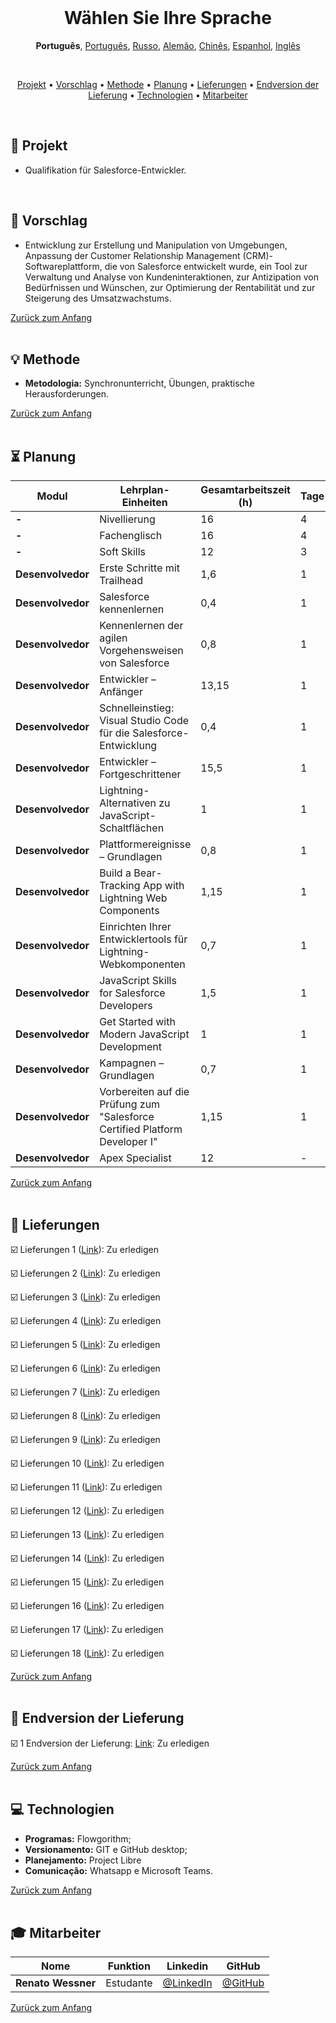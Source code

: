 <br>

<h1 align="center">
    <a id="wahlen-sie-ihre-sprache">Wählen Sie Ihre Sprache</a>
</h1>
<p align="center">
    <strong>Português</strong>, 
    <a href="https://github.com/renato-wessmer/FAT/blob/main/salesforce_developer/README.md">Português</a>, 
    <a href="https://github.com/renato-wessmer/FAT/blob/main/salesforce_developer/README_Russian.md">Russo</a>, 
    <a href="https://github.com/renato-wessmer/FAT/blob/main/salesforce_developer/README_German.md">Alemão</a>, 
    <a href="https://github.com/renato-wessmer/FAT/blob/main/salesforce_developer/README_Chinese.md">Chinês</a>, 
    <a href="https://github.com/renato-wessmer/FAT/blob/main/salesforce_developer/README_Spanish.md">Espanhol</a>, 
    <a href="https://github.com/renato-wessmer/FAT/blob/main/salesforce_developer/README_English.md">Inglês</a>
</p>

<br>

<p align="center">
  <a href ="#rocket-projekt">Projekt</a>  •
  <a href ="#dart-vorschlag">Vorschlag</a>  •
  <a href ="#bulb-methode">Methode</a>  •
  <a href ="#hourglass-planung">Planung</a>  •
  <a href ="#calendar-lieferungen">Lieferungen</a>  •
  <a href ="#camera_flash-endversion-der-lieferung">Endversion der Lieferung</a>  •
  <a href ="#computer-technologien">Technologien</a>  •
  <a href ="#mortar_board-mitarbeiter">Mitarbeiter</a>
</p>

<br>

## :rocket: Projekt

* Qualifikation für Salesforce-Entwickler.
<br>

## :dart: Vorschlag

* Entwicklung zur Erstellung und Manipulation von Umgebungen, Anpassung der Customer Relationship Management (CRM)-Softwareplattform, die von Salesforce entwickelt wurde, ein Tool zur Verwaltung und Analyse von Kundeninteraktionen, zur Antizipation von Bedürfnissen und Wünschen, zur Optimierung der Rentabilität und zur Steigerung des Umsatzwachstums.

<a href="#wahlen-sie-ihre-sprache">Zurück zum Anfang</a>  
<br> 


## :bulb: Methode

* **Metodologia:** Synchronunterricht, Übungen, praktische Herausforderungen.

<a href="#wahlen-sie-ihre-sprache">Zurück zum Anfang</a>  
<br>

## :hourglass_flowing_sand: Planung
      
|Modul|Lehrplan-Einheiten|Gesamtarbeitszeit (h)|Tage|Anfang|Ende|
|--------|--------|--------|--------|--------|--------|
|**-**|Nivellierung|16|4|13/07/2024|03/08/2024|
|**-**|Fachenglisch|16|4|20/07/2024|19/10/2024|
|**-**|Soft Skills|12|3|27/07/2024|26/10/2024|
|**Desenvolvedor**|Erste Schritte mit Trailhead|1,6|1|03/08/2024|03/08/2024|
|**Desenvolvedor**|Salesforce kennenlernen|0,4|1|03/08/2024|03/08/2024|
|**Desenvolvedor**|Kennenlernen der agilen Vorgehensweisen von Salesforce|0,8|1|03/08/2024|03/08/2024|
|**Desenvolvedor**|Entwickler – Anfänger|13,15|1|10/08/2024|10/08/2024|
|**Desenvolvedor**|Schnelleinstieg: Visual Studio Code für die Salesforce-Entwicklung|0,4|1|--/--/2024|--/--/2024|
|**Desenvolvedor**|Entwickler – Fortgeschrittener|15,5|1|--/--/2024|--/--/2024|
|**Desenvolvedor**|Lightning-Alternativen zu JavaScript-Schaltflächen|1|1|--/--/2024|--/--/2024|
|**Desenvolvedor**|Plattformereignisse – Grundlagen|0,8|1|--/--/2024|--/--/2024|
|**Desenvolvedor**|Build a Bear-Tracking App with Lightning Web Components|1,15|1|--/--/2024|--/--/2024|
|**Desenvolvedor**|Einrichten Ihrer Entwicklertools für Lightning-Webkomponenten|0,7|1|--/--/2024|--/--/2024|
|**Desenvolvedor**|JavaScript Skills for Salesforce Developers|1,5|1|--/--/2024|--/--/2024|
|**Desenvolvedor**|Get Started with Modern JavaScript Development|1|1|--/--/2024|--/--/2024|
|**Desenvolvedor**|Kampagnen – Grundlagen|0,7|1|--/--/2024|--/--/2024|
|**Desenvolvedor**|Vorbereiten auf die Prüfung zum "Salesforce Certified Platform Developer I"|1,15|1|--/--/2024|--/--/2024|
|**Desenvolvedor**|Apex Specialist|12|-|--/--/2024|--/--/2024|

<a href="#wahlen-sie-ihre-sprache">Zurück zum Anfang</a>  
<br>

## :calendar: Lieferungen 

☑️ Lieferungen 1 ([Link](https://github.com/renato-wessmer/FAT/tree/main/salesforce_developer/bases/knowledge_leveling)): Zu erledigen <!-- Abgeschlossen : heavy_check_mark-->

☑️ Lieferungen 2 ([Link](https://github.com/renato-wessmer/FAT/tree/main/salesforce_developer/bases/instrumental_english)): Zu erledigen <!-- Abgeschlossen : heavy_check_mark-->

☑️ Lieferungen 3 ([Link](https://github.com/renato-wessmer/FAT/tree/main/salesforce_developer/bases/soft_skills)): Zu erledigen <!-- Abgeschlossen : heavy_check_mark-->

☑️ Lieferungen 4 ([Link](https://github.com/renato-wessmer/FAT/tree/main/salesforce_developer/salesforce_developer_trails/get_started_with_trailhead)): Zu erledigen <!-- Abgeschlossen : heavy_check_mark-->

☑️ Lieferungen 5 ([Link](https://github.com/renato-wessmer/FAT/tree/main/salesforce_developer/salesforce_developer_trails/get_to_know_salesforce)): Zu erledigen <!-- Abgeschlossen : heavy_check_mark-->

☑️ Lieferungen 6 ([Link](https://github.com/renato-wessmer/FAT/tree/main/salesforce_developer/salesforce_developer_trails/learn_salesforce_agile_practices)): Zu erledigen <!-- Abgeschlossen : heavy_check_mark-->

☑️ Lieferungen 7 ([Link](https://github.com/renato-wessmer/FAT/tree/main/salesforce_developer/salesforce_developer_trails/platform_developer_-_beginner)): Zu erledigen <!-- Abgeschlossen : heavy_check_mark-->

☑️ Lieferungen 8 ([Link](https://github.com/renato-wessmer/FAT/tree/main/salesforce_developer/salesforce_developer_trails/quickstart_visual_studio_code_for_salesforce_development)): Zu erledigen <!-- Abgeschlossen : heavy_check_mark-->

☑️ Lieferungen 9 ([Link](https://github.com/renato-wessmer/FAT/tree/main/salesforce_developer/salesforce_developer_trails/developer_intermediate)): Zu erledigen <!-- Abgeschlossen : heavy_check_mark-->

☑️ Lieferungen 10 ([Link](https://github.com/renato-wessmer/FAT/tree/main/salesforce_developer/salesforce_developer_trails/lightning_alternatives_to_javascript_buttons)): Zu erledigen <!-- Abgeschlossen : heavy_check_mark-->

☑️ Lieferungen 11 ([Link](https://github.com/renato-wessmer/FAT/tree/main/salesforce_developer/salesforce_developer_trails/platform_events_basics)): Zu erledigen <!-- Abgeschlossen : heavy_check_mark-->

☑️ Lieferungen 12 ([Link](https://github.com/renato-wessmer/FAT/tree/main/salesforce_developer/salesforce_developer_trails/build_a_bear_tracking_app_with_lightning_web_components)): Zu erledigen <!-- Abgeschlossen : heavy_check_mark-->

☑️ Lieferungen 13 ([Link](https://github.com/renato-wessmer/FAT/tree/main/salesforce_developer/salesforce_developer_trails/set_up_your_lightning_web_components_developer_tools)): Zu erledigen <!-- Abgeschlossen : heavy_check_mark-->

☑️ Lieferungen 14 ([Link](https://github.com/renato-wessmer/FAT/tree/main/salesforce_developer/salesforce_developer_trails/javascript_skills_for_salesforce_developers)): Zu erledigen <!-- Abgeschlossen : heavy_check_mark-->

☑️ Lieferungen 15 ([Link](https://github.com/renato-wessmer/FAT/tree/main/salesforce_developer/salesforce_developer_trails/get_started_with_modern_javascript_development)): Zu erledigen <!-- Abgeschlossen : heavy_check_mark-->

☑️ Lieferungen 16 ([Link](https://github.com/renato-wessmer/FAT/tree/main/salesforce_developer/salesforce_developer_trails/campaign_basics)): Zu erledigen <!-- Abgeschlossen : heavy_check_mark-->

☑️ Lieferungen 17 ([Link](https://github.com/renato-wessmer/FAT/tree/main/salesforce_developer/salesforce_developer_trails/study_for_the_platform_developer_i_exam)): Zu erledigen <!-- Abgeschlossen : heavy_check_mark-->

☑️ Lieferungen 18 ([Link](https://github.com/renato-wessmer/FAT/tree/main/salesforce_developer/salesforce_developer_trails/apex_specialist)): Zu erledigen <!-- Abgeschlossen : heavy_check_mark-->

<a href="#wahlen-sie-ihre-sprache">Zurück zum Anfang</a>  
<br>

## :camera_flash: Endversion der Lieferung

☑️ 1 Endversion der Lieferung: [Link](https://): Zu erledigen <!-- Abgeschlossen : heavy_check_mark-->

<a href="#wahlen-sie-ihre-sprache">Zurück zum Anfang</a>  
<br>

## :computer: Technologien

* **Programas:** Flowgorithm;
* **Versionamento:** GIT e GitHub desktop;           
* **Planejamento:** Project Libre
* **Comunicação:** Whatsapp e Microsoft Teams.

<a href="#wahlen-sie-ihre-sprache">Zurück zum Anfang</a>  
<br>    
      
## :mortar_board: Mitarbeiter

|Nome|Funktion|Linkedin|GitHub|
| -------- |-------- |-------- |-------- |
|**Renato Wessner**|Estudante| [@LinkedIn](https://www.linkedin.com/in/renato-wessmer-dev-gpti/)|[@GitHub](https://github.com/renato-wessmer)|

<a href="#wahlen-sie-ihre-sprache">Zurück zum Anfang</a>  
<br>

 